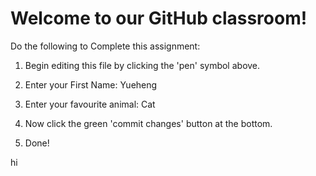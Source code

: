 # Welcome to our GitHub classroom!

Do the following to Complete this assignment:

1. Begin editing this file by clicking the 'pen' symbol above.

2. Enter your First Name: Yueheng 

3. Enter your favourite animal: Cat

4. Now click the green 'commit changes' button at the bottom.

5. Done!

hi


